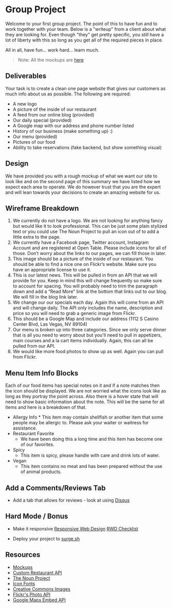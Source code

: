 # Group Project

Welcome to your first group project. The point of this to have fun and to work together with your team. Below is a "writeup" from a client about what they are looking for. Even though "they" get pretty specific, you still have a lot of liberty with this so long as you get all of the required pieces in place.

All in all, have fun... work hard... learn much.

> Note: All the mockups are [here](mockupRestaurant.jpg)

## Deliverables

Your task is to create a clean one page website that gives our customers as much info about us as possible. The following are required:

- A new logo
- A picture of the inside of our restaurant
- A feed from our online blog (provided)
- Our daily special (provided)
- A Google map with our address and phone number listed
- History of our business (make something up) :)
- Our menu (provided)
- Pictures of our food
- Ability to take reservations (fake backend, but show something visual)

## Design

We have provided you with a rough mockup of what we want our site to look like and on the second page of this summary we have listed how we expect each area to operate. We do however trust that you are the expert and will lean towards your decisions to create an amazing website for us.

## Wireframe Breakdown

1. We currently do not have a logo. We are not looking for anything fancy but would like it to look professional. This can be just some plain stylized text or you could use The Noun Project to pull an icon out of to add a little extra to the page.
2. We currently have a Facebook page, Twitter account, Instagram Account and are registered at Open Table. Please include icons for all of those. Don’t worry about the links to our pages, we can fill those in later.
3. This image should be a picture of the inside of our restaurant. You should be able to find a nice one on Flickr’s website. Make sure you have an appropriate license to use it.
4. This is our latest news. This will be pulled in from an API that we will provide for you. Keep in mind this will change frequently so make sure to account for spacing. You will probably need to trim the paragraph down and add a “Read More” link at the bottom that links out to our blog. We will fill in the blog link later.
5. We change our our specials each day. Again this will come from an API and will change daily. The API only includes the name, description and price so you will need to grab a generic image from Flickr.
6. This should be a Google Map and include our address (1112 S Casino Center Blvd, Las Vegas, NV 89104)
7. Our menu is broken up into three categories. Since we only serve dinner that is all you need to worry about but you'll need to pull in appetizers, main courses and a la cart items individually. Again, this can all be pulled from our API.
8. We would like more food photos to show up as well. Again you can pull from Flickr.

## Menu Item Info Blocks

Each of our food items has special notes on it and if a note matches then the icon should be displayed. We are not worried what the icons look like as long as they portray the point across. Also there is a hover state that will need to show basic information about the note. This will be the same for all items and here is a breakdown of that.

- Allergy Info \* This item may contain shellfish or another item that some people may be allergic to.
  Please ask your waiter or waitress for assistance.
- Restaurant Favorite
  - We have been doing this a long time and this item has become one of our favorites.
- Spicy
  - This item is spicy, please handle with care and drink lots of water.
- Vegan
  - This item contains no meat and has been prepared without the use of animal products.

## Add a Comments/Reviews Tab

- Add a tab that allows for reviews - look at using [Disqus](https://disqus.com/)

## Hard Mode / Bonus

- Make it responsive
  [Responsive Web Design](http://alistapart.com/article/responsive-web-design)
  [RWD Checklist](http://rwdchecklist.surge.sh/)

- Deploy your project to [surge.sh](https://surge.sh/)

## Resources

- [Mockups](http://pc-restaurant.surge.sh/)
- [Custom Restaurant API](https://obscure-tundra-54269.herokuapp.com/)
- [The Noun Project](http://thenounproject.com/)
- [Icon Fonts](http://weloveiconfonts.com/)
- [Creative Commons Images](https://www.flickr.com/creativecommons/)
- [Flickr's Photo API](https://www.flickr.com/services/api/)
- [Google Maps Embed API](https://developers.google.com/maps/documentation/embed/)
